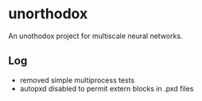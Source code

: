 # unorthodox
An unothodox project for multiscale neural networks.

## Log
  - removed simple multiprocess tests
  - autopxd disabled to permit extern blocks in .pxd files